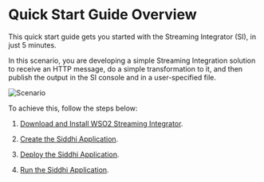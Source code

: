 # Quick Start Guide Overview

This quick start guide gets you started with the Streaming Integrator (SI), in just 5 minutes.

In this scenario, you are developing a simple Streaming Integration solution to receive an HTTP message, do a simple transformation to it, and then publish the output in the SI console and in a user-specified file.

![Scenario](../../images/quick-start-guide-101/quick-start.png)

To achieve this, follow the steps below:

1. [Download and Install WSO2 Streaming Integrator](download-install-and-start-si.md).

2. [Create the Siddhi Application](creating-the-siddhi-application.md).

3. [Deploy the Siddhi Application](deploying-the-siddhi-application.md).

4. [Run the Siddhi Application](running-the-siddhi-application.md).